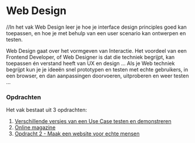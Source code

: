 # Web Design
//In het vak Web Design leer je hoe je interface design principles goed kan toepassen, en hoe je met behulp van een user scenario kan ontwerpen en testen.

Web Design gaat over het vormgeven van Interactie. Het voordeel van een Frontend Developer, of Web Designer is dat die techniek begrijpt, kan toepassen én verstand heeft van UX en design ... Als je Web techniek begrijpt kun je je ideeën snel prototypen en testen met echte gebruikers, in een browser, en dan aanpassingen doorvoeren, uitproberen en weer testen ...


### Opdrachten 
Het vak bestaat uit 3 opdrachten:

1. [Verschillende versies van een Use Case testen en demonstreren](/opdracht1)
2. [Online magazine](/opdracht1)
3. [Opdracht 2 - Maak een website voor echte mensen](/opdracht2)
